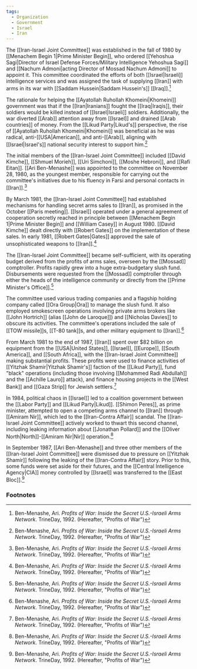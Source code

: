 ```yaml
---
tags:
  - Organization
  - Government
  - Israel
  - Iran
---
```

The [[Iran-Israel Joint Committee]] was established in the fall of 1980 by [[Menachem Begin 1|Prime Minister Begin]], who ordered [[Yehoshua Sagi|Director of Israel Defense Forces/Military Intelligence Yehoshua Sagi]] and [[Nachum Admoni|acting Director of Mossad Nachum Admoni]] to appoint it. This committee coordinated the efforts of both [[Israel|Israeli]] intelligence services and was assigned the task of supplying [[Iran]] with arms in its war with [[Saddam Hussein|Saddam Hussein's]] [[Iraq]].[^1]

The rationale for helping the [[Ayatollah Ruhollah Khomeini|Khomeini]] government was that if the [[Iran|Iranians]] fought the [[Iraq|Iraqis]], their soldiers would be killed instead of [[Israel|Israeli]] soldiers. Additionally, the war diverted [[Arab]] attention away from [[Israel]] and drained [[Arab countries]] of money. From the [[Likud Party|Likud's]] perspective, the rise of [[Ayatollah Ruhollah Khomeini|Khomeini]] was beneficial as he was radical, anti-[[USA|American]], and anti-[[Arab]], aligning with [[Israel|Israel's]] national security interest to support him.[^1]

The initial members of the [[Iran-Israel Joint Committee]] included [[David Kimche]], [[Shmuel Morieh]], [[Uri Simchoni]], [[Moshe Hebroni]], and [[Rafi Eitan]]. [[Ari Ben-Menashe]] was appointed to the committee on November 28, 1980, as the youngest member, responsible for carrying out the committee's initiatives due to his fluency in Farsi and personal contacts in [[Iran]].[^1]

By March 1981, the [[Iran-Israel Joint Committee]] had established mechanisms for handling secret arms sales to [[Iran]], as promised in the October [[Paris meeting]]. [[Israel]] operated under a general agreement of cooperation secretly reached in principle between [[Menachem Begin 1|Prime Minister Begin]] and [[William Casey]] in August 1980. [[David Kimche]] dealt directly with [[Robert Gates]] on the implementation of these sales. In early 1981, [[Robert Gates|Gates]] approved the sale of unsophisticated weapons to [[Iran]].[^1]

The [[Iran-Israel Joint Committee]] became self-sufficient, with its operating budget derived from the profits of arms sales, overseen by the [[Mossad]] comptroller. Profits rapidly grew into a huge extra-budgetary slush fund. Disbursements were requested from the [[Mossad]] comptroller through either the heads of the intelligence community or directly from the [[Prime Minister's Office]].[^1]

The committee used various trading companies and a flagship holding company called [[Ora Group|Ora]] to manage the slush fund. It also employed smokescreen operations involving private arms brokers like [[John Hortrich]] (alias [[John de Laroque]]) and [[Nicholas Davies]] to obscure its activities. The committee's operations included the sale of [[TOW missile]]s, [[T-80 tank]]s, and other military equipment to [[Iran]].[^1]

From March 1981 to the end of 1987, [[Iran]] spent over $82 billion on equipment from the [[USA|United States]], [[Israel]], [[Europe]], [[South America]], and [[South Africa]], with the [[Iran-Israel Joint Committee]] making substantial profits. These profits were used to finance activities of [[Yitzhak Shamir|Yitzhak Shamir's]] faction of the [[Likud Party]], fund "black" operations (including those involving [[Mohammed Radi Abdullah]] and the [[Achille Lauro]] attack), and finance housing projects in the [[West Bank]] and [[Gaza Strip]] for Jewish settlers.[^1]

In 1984, political chaos in [[Israel]] led to a coalition government between the [[Labor Party]] and [[Likud Party|Likud]]. [[Shimon Peres]], as prime minister, attempted to open a competing arms channel to [[Iran]] through [[Amiram Nir]], which led to the [[Iran-Contra Affair]] scandal. The [[Iran-Israel Joint Committee]] actively worked to thwart this second channel, including leaking information about [[Jonathan Pollard]] and the [[Oliver North|North]]-[[Amiram Nir|Nir]] operation.[^1]

In September 1987, [[Ari Ben-Menashe]] and three other members of the [[Iran-Israel Joint Committee]] were dismissed due to pressure on [[Yitzhak Shamir]] following the leaking of the [[Iran-Contra Affair]] story. Prior to this, some funds were set aside for their futures, and the [[Central Intelligence Agency|CIA]] money controlled by [[Israel]] was transferred to the [[East Bloc]].[^1]

### Footnotes
[^1]: Ben-Menashe, Ari. *Profits of War: Inside the Secret U.S.-Israeli Arms Network*. TrineDay, 1992. (Hereafter, "Profits of War")
